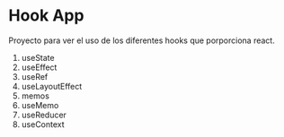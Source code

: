 # Hook App

Proyecto para ver el uso de los diferentes hooks que porporciona react.

1. useState
2. useEffect
3. useRef
4. useLayoutEffect
5. memos
6. useMemo
7. useReducer
8. useContext